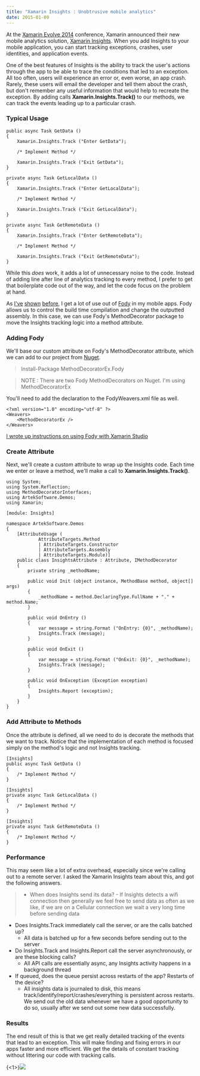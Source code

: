 ```yaml
---
title: "Xamarin Insights : Unobtrusive mobile analytics"
date: 2015-01-09
---
```

At the [Xamarin Evolve 2014](https://evolve.xamarin.com) conference, Xamarin announced their new mobile analytics solution, [Xamarin Insights](https://insights.xamarin.com). When you add Insights to your mobile application, you can start tracking exceptions, crashes, user identities, and application events. 

One of the best features of Insights is the ability to track the user's actions through the app to be able to trace the conditions that led to an exception. All too often, users will experience an error or, even worse, an app crash. Rarely, these users will email the developer and tell them about the crash, but don't remember any useful information that would help to recreate the exception. By adding calls **Xamarin.Insights.Track()** to our methods, we can track the events leading up to a particular crash.

### Typical Usage ###

```language-csharp
public async Task GetData ()
{
	Xamarin.Insights.Track ("Enter GetData");
	
	/* Implement Method */

	Xamarin.Insights.Track ("Exit GetData");
}

private async Task GetLocalData ()
{
	Xamarin.Insights.Track ("Enter GetLocalData");
	
	/* Implement Method */

	Xamarin.Insights.Track ("Exit GetLocalData");
}

private async Task GetRemoteData ()
{
	Xamarin.Insights.Track ("Enter GetRemoteData");
	
	/* Implement Method */

	Xamarin.Insights.Track ("Exit GetRemoteData");
}
```

While this *does* work, it adds a lot of unnecessary noise to the code.  Instead of adding line after line of analytics tracking to every method, I prefer to get that boilerplate code out of the way, and let the code focus on the problem at hand.

As [I've](http://arteksoftware.com/clean-viewmodels-with-xamarin-forms) [shown](http://arteksoftware.com/end-to-end-mvvm-with-xamarin) [before](http://arteksoftware.com/fody-propertychanged-xamarin-studio), I get a lot of use out of [Fody](https://github.com/Fody/Fody) in my mobile apps. Fody allows us to control the build time compilation and change the outputted assembly.  In this case, we can use Fody's MethodDecorator package to move the Insights tracking logic into a method attribute.

### Adding Fody ###

We'll base our custom attribute on Fody's MethodDecorator attribute, which we can add to our project from [Nuget](http://www.nuget.org/packages/MethodDecoratorEx.Fody).

> Install-Package MethodDecoratorEx.Fody

> NOTE : There are two Fody MethodDecorators on Nuget. I'm using MethodDecoratorEx

You'll need to add the declaration to the FodyWeavers.xml file as well.

```language-markup
<?xml version="1.0" encoding="utf-8" ?>  
<Weavers>
	<MethodDecoratorEx />
</Weavers>
```

[I wrote up instructions on using Fody with Xamarin Studio](http://arteksoftware.com/fody-propertychanged-xamarin-studio)

### Create Attribute ###

Next, we'll create a custom attribute to wrap up the Insights code. Each time we enter or leave a method, we'll make a call to **Xamarin.Insights.Track()**.  

```language-csharp
using System;
using System.Reflection;
using MethodDecoratorInterfaces;
using ArtekSoftware.Demos;
using Xamarin;

[module: Insights]

namespace ArtekSoftware.Demos
{
	[AttributeUsage (
    		AttributeTargets.Method 
            | AttributeTargets.Constructor 
            | AttributeTargets.Assembly 
            | AttributeTargets.Module)]
	public class InsightsAttribute : Attribute, IMethodDecorator
	{
		private string _methodName;

		public void Init (object instance, MethodBase method, object[] args)
		{
			_methodName = method.DeclaringType.FullName + "." + method.Name;
		}

		public void OnEntry ()
		{
			var message = string.Format ("OnEntry: {0}", _methodName);
			Insights.Track (message);
		}

		public void OnExit ()
		{
			var message = string.Format ("OnExit: {0}", _methodName);
			Insights.Track (message);
		}

		public void OnException (Exception exception)
		{
			Insights.Report (exception);
		}
	}
}
```

### Add Attribute to Methods ###

Once the attribute is defined, all we need to do is decorate the methods that we want to track.  Notice that the implementation of each method is focused simply on the method's logic and not Insights tracking.

```language-csharp
[Insights]
public async Task GetData ()
{
	/* Implement Method */
}

[Insights]
private async Task GetLocalData ()
{
	/* Implement Method */
}

[Insights]
private async Task GetRemoteData ()
{
	/* Implement Method */
}
```

### Performance ###

This may seem like a lot of extra overhead, especially since we're calling out to a remote server. I asked the Xamarin Insights team about this, and got the following answers.

> - When does Insights send its data?
    - If Insights detects a wifi connection then generally we feel free to send data as often as we like, if we are on a Cellular connection we wait a very long time before sending data
- Does Insights.Track immediately call the server, or are the calls batched up?
    - All data is batched up for a few seconds before sending out to the server
- Do Insights.Track and Insights.Report call the server asynchronously, or are these blocking calls?
	- All API calls are essentially async, any Insights activity happens in a background thread
- If queued, does the queue persist across restarts of the app? Restarts of the device?
    - All insights data is journaled to disk, this means track/identify/report/crashes/everything is persistent across restarts. We send out the old data whenever we have a good opportunity to do so, usually after we send out some new data successfully.

### Results ###

The end result of this is that we get really detailed tracking of the events that lead to an exception. This will make finding and fixing errors in our apps faster and more efficient.  We get the details of constant tracking without littering our code with tracking calls.

{<1>}![](/content/images/2014/Oct/Insights-Events.png)
